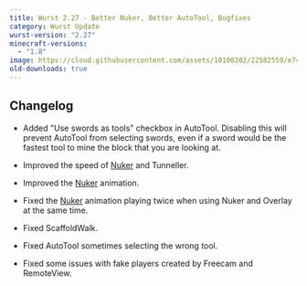 ```yaml
---
title: Wurst 2.27 - Better Nuker, Better AutoTool, Bugfixes
category: Wurst Update
wurst-version: "2.27"
minecraft-versions:
  - "1.8"
image: https://cloud.githubusercontent.com/assets/10100202/22582559/e743da68-e9e7-11e6-8951-0209745b62f5.jpg
old-downloads: true
---
```

## Changelog

- Added "Use swords as tools" checkbox in AutoTool. Disabling this will prevent AutoTool from selecting swords, even if a sword would be the fastest tool to mine the block that you are looking at.

- Improved the speed of [Nuker](https://wiki.wurstclient.net/nuker) and Tunneller.

- Improved the [Nuker](https://wiki.wurstclient.net/nuker) animation.

- Fixed the [Nuker](https://wiki.wurstclient.net/nuker) animation playing twice when using Nuker and Overlay at the same time.

- Fixed ScaffoldWalk.

- Fixed AutoTool sometimes selecting the wrong tool.

- Fixed some issues with fake players created by Freecam and RemoteView.
